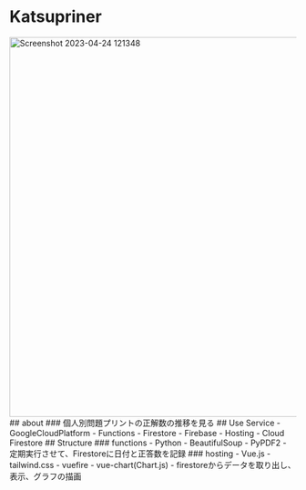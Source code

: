 # Katsupriner
<img width="667" alt="Screenshot 2023-04-24 121348" src="https://user-images.githubusercontent.com/60352276/233892377-8d2feee8-7993-44d0-98fc-b1daca326520.png">
## about
### 個人別問題プリントの正解数の推移を見る
## Use Service
- GoogleCloudPlatform
    - Functions
    - Firestore
- Firebase
    - Hosting
    - Cloud Firestore
## Structure
### functions
- Python
    - BeautifulSoup
    - PyPDF2
- 定期実行させて、Firestoreに日付と正答数を記録
### hosting
- Vue.js
    - tailwind.css
    - vuefire
    - vue-chart(Chart.js)
- firestoreからデータを取り出し、表示、グラフの描画

